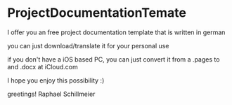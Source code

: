 # ProjectDocumentationTemate

I offer you an free project documentation template that is written in german

you can just download/translate it for your personal use

if you don't have a iOS based PC, you can just convert it from a .pages to and .docx at iCloud.com

I hope you enjoy this possibility :)

greetings!
Raphael Schillmeier